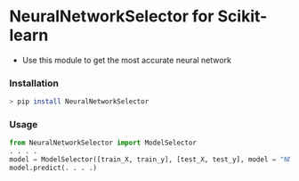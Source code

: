 # NeuralNetworkSelector for Scikit-learn

  - Use this module to get the most accurate neural network

### Installation

```sh
> pip install NeuralNetworkSelector
```

### Usage

```python
from NeuralNetworkSelector import ModelSelector
. . . .
model = ModelSelector([train_X, train_y], [test_X, test_y], model = "NNRegressor")
model.predict(. . . .)
```